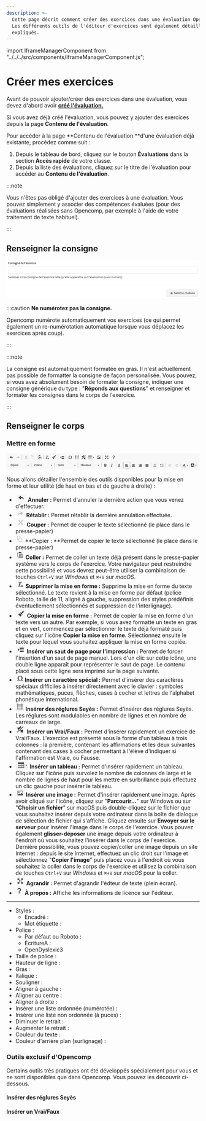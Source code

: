 ```yaml
---
description: >-
  Cette page décrit comment créer des exercices dans une évaluation Opencomp.
  Les différents outils de l'éditeur d'exercices sont également détaillés et
  expliqués.
---
```


import IframeManagerComponent from "../../../src/components/IframeManagerComponent.js";

# Créer mes exercices

Avant de pouvoir ajouter/créer des exercices dans une évaluation, vous devez d'abord avoir [**créé l'évaluation.**](../creer-une-nouvelle-evaluation)

Si vous avez déjà créé l'évaluation, vous pouvez y ajouter des exercices depuis la page **Contenu de l'évaluation**.

Pour accéder à la page **Contenu de l'évaluation **d'une évaluation déjà existante, procédez comme suit :

1. Depuis le tableau de bord, cliquez sur le bouton **Évaluations** dans la section **Accès rapide** de votre classe.
2. Depuis la liste des évaluations, cliquez sur le titre de l'évaluation pour accéder au **Contenu de l'évaluation**.

:::note

Vous n'êtes pas obligé d'ajouter des exercices à une évaluation. Vous pouvez simplement y associer des compétences évaluées (pour des évaluations réalisées sans Opencomp, par exemple à l'aide de votre traitement de texte habituel).

:::


## Renseigner la consigne

![Renseignez la consigne de votre exercice et cliquez sur → Saisir le contenu.](../../.gitbook/assets/consigne.png)

:::caution **Ne numérotez pas la consigne.**

Opencomp numérote automatiquement vos exercices (ce qui permet également un re-numérotation automatique lorsque vous déplacez les exercices après coup).

:::


:::note

La consigne est automatiquement formatée en gras. Il n'est actuellement pas possible de formatter la consigne de façon personalisée. Vous pouvez, si vous avez absolument besoin de formater la consigne, indiquer une consigne générique du type : "**Réponds aux questions**" et renseigner et formater les consignes dans le corps de l'exercice.

:::


## Renseigner le corps



### Mettre en forme 

![Barre de mise en forme du corps d'un exercice](../../.gitbook/assets/mise-en-forme.png)

Nous allons détailler l'ensemble des outils disponibles pour la mise en forme et leur utilité (de haut en bas et de gauche à droite) :

* ![](../../.gitbook/assets/annuler.png) **Annuler :** Permet d'annuler la dernière action que vous venez d'effectuer.
* ![](../../.gitbook/assets/retablir.png) **Rétablir :** Permet rétablir la dernière annulation effectuée.
* ![](../../.gitbook/assets/couper.png) **Couper :** Permet de couper le texte sélectionné (le place dans le presse-papier)
* ![](../../.gitbook/assets/copier.png) **Copier : **Permet de copier le texte sélectionné (le place dans le presse-papier)
* ![](../../.gitbook/assets/coller.png) **Coller :** Permet de coller un texte déjà présent dans le presse-papier système vers le corps de l'exercice. Votre navigateur peut restreindre cette possibilité et vous devrez peut-être utiliser la combinaison de touches `Ctrl+V` sur _Windows_ et `⌘+V` sur _macOS_.
* ![](../../.gitbook/assets/supprimer-mise-en-forme.png) **Supprimer la mise en forme :** Supprime la mise en forme du texte sélectionné. Le texte revient à la mise en forme par défaut (police Roboto, taille de 11, aligné à gauche, suppression des styles prédéfinis éventuellement sélectionnés et suppression de l'interlignage).
* ![](../../.gitbook/assets/copier-mise-en-forme.png) **Copier la mise en forme :** Permet de copier la mise en forme d'un texte vers un autre. Par exemple, si vous avez formatté un texte en gras et en vert, commencez par sélectionner le texte déjà formaté puis cliquez sur l'icône **Copier la mise en forme**. Sélectionnez ensuite le texte pour lequel vous souhaitez appliquer la mise en forme copiée.
* ![](../../.gitbook/assets/inserer-saut-de-page.png) **Insérer un saut de page pour l'impression :** Permet de forcer l'insertion d'un saut de page manuel. Lors d'un clic sur cette icône, une double ligne apparaît pour représenter le saut de page. Le contenu placé sous cette ligne sera imprimé sur la page suivante.
* ![](../../.gitbook/assets/inserer-caractere-special.png) **Insérer un caractère spécial :** Permet d'insérer des caractères spéciaux difficiles à insérer directement avec le clavier : symboles mathématiques, puces, flèches, cases à cocher et lettres de l'alphabet phonétique international.
* ![](../../.gitbook/assets/inserer-seyes.png) **Insérer des réglures Seyès :** Permet d'insérer des réglures Seyès. Les réglures sont modulables en nombre de lignes et en nombre de carreaux de large.
* ![](../../.gitbook/assets/inserer-vrai-faux.png) **Insérer un Vrai/Faux :** Permet d'insérer rapidement un exercice de Vrai/Faux. L'exercice est présenté sous la forme d'un tableau à trois colonnes : la première, contenant les affirmations et les deux suivantes contenant des cases à cocher permettant à l'élève d'indiquer si l'affirmation est Vraie, ou Fausse.
* ![](../../.gitbook/assets/inserer-tableau.png) **Insérer un tableau :** Permet d'insérer rapidement un tableau. Cliquez sur l'icône puis survolez le nombre de colonnes de large et le nombre de lignes de haut pour les mettre en surbrillance puis effectuez un clic gauche pour insérer le tableau.
* ![](../../.gitbook/assets/inserer-image.png) **Insérer une image :** Permet d'insérer rapidement une image. Après avoir cliqué sur l'icône, cliquez sur "**Parcourir...**" sur Windows ou sur "**Choisir un fichier**" sur macOS puis double-cliquez sur le fichier que vous souhaitez insérer depuis votre ordinateur dans la boîte de dialogue de sélection de fichier qui s'affiche. Cliquez ensuite sur **Envoyer sur le serveur** pour insérer l'image dans le corps de l'exercice. Vous pouvez également **glisser-déposer** une image depuis votre ordinateur à l'endroit où vous souhaitez l'insérer dans le corps de l'exercice. Dernière possibilité, vous pouvez copier/coller une image depuis un site Internet : depuis le site Internet, effectuez un clic droit sur l'image et sélectionnez "**Copier l'image**" puis placez vous à l'endroit où vous souhaitez la coller dans le corps de l'exercice et utilisez la combinaison de touches `Ctrl+V` sur _Windows_ et `⌘+V` sur _macOS_ pour la coller.
* ![](../../.gitbook/assets/agrandir.png) **Agrandir :** Permet d'agrandir l'édteur de texte (plein écran).
* ![](../../.gitbook/assets/a-propos.png) **À propos :** Affiche les informations de licence sur l'éditeur.

----

* Styles :
  * Encadré :
  * Mot étiquette :
* Police :
  * Par défaut ou Roboto :
  * ÉcritureA :
  * OpenDyslexic3
* Taille de police :
* Hauteur de ligne :
* Gras :
* Italique :
* Souligner :
* Aligner à gauche :
* Aligner au centre :
* Aligner à droite :
* Insérer une liste ordonnée (numérotée) :
* Insérer une liste non ordonnée (à puces) :
* Diminuer le retrait :
* Augmenter le retrait :
* Couleur du texte :
* Couleur d'arrière plan (surlignage) :

### Outils exclusif d'Opencomp

Certains outils très pratiques ont été développés spécialement pour vous et ne sont disponibles que dans Opencomp. Vous pouvez les découvrir ci-dessous.

#### Insérer des réglures Seyès

<div data-service="youtube" data-id="21BgZaLM9os" data-autoscale></div>


#### Insérer un Vrai/Faux

<div data-service="youtube" data-id="j5ZGgV5ZWTs" data-autoscale></div>

<IframeManagerComponent/>